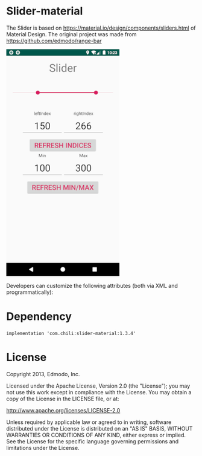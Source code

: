 Slider-material
=======
The Slider is based on https://material.io/design/components/sliders.html of Material Design. The original project was made from https://github.com/edmodo/range-bar

![alt Screenshot](https://raw.githubusercontent.com/chilispa/slider/master/screenshot.png)

Developers can customize the following attributes (both via XML and programmatically):

Dependency
=======
```
implementation 'com.chili:slider-material:1.3.4'
```


License
=======
Copyright 2013, Edmodo, Inc.

Licensed under the Apache License, Version 2.0 (the "License"); you may not use this work except in compliance with the License.
You may obtain a copy of the License in the LICENSE file, or at:

http://www.apache.org/licenses/LICENSE-2.0

Unless required by applicable law or agreed to in writing, software distributed under the License is distributed on an "AS IS" BASIS, WITHOUT WARRANTIES OR CONDITIONS OF ANY KIND, either express or implied. See the License for the specific language governing permissions and limitations under the License.

